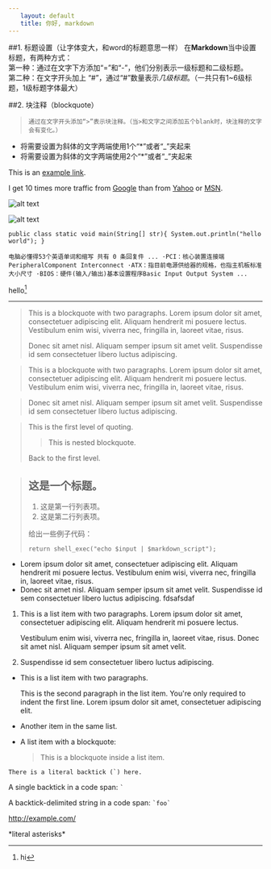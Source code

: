 ```yaml
---
　　layout: default
　　title: 你好, markdown
---
```

##1. 标题设置（让字体变大，和word的标题意思一样）
在**Markdown**当中设置标题，有两种方式：<br/>
第一种：通过在文字下方添加“=”和“-”，他们分别表示一级标题和二级标题。<br/>
第二种：在文字开头加上 “#”，通过“#”数量表示*几级标题*。（一共只有1~6级标题，1级标题字体最大）

##2. 块注释（blockquote）
>     通过在文字开头添加“>”表示块注释。（当>和文字之间添加五个blank时，块注释的文字会有变化。）

* 将需要设置为斜体的文字两端使用1个“*”或者“_”夹起来
* 将需要设置为斜体的文字两端使用2个“*”或者“_”夹起来


This is an [example link](http://example.com/).

I get 10 times more traffic from [Google][1] than from [Yahoo][2] or [MSN][3].

[1]: http://google.com/        "Google" 
[2]: http://search.yahoo.com/  "Yahoo Search" 
[3]: http://search.msn.com/    "MSN Search"

![alt text](/path/to/img.jpg "Title")

![alt text][id]

[id]: /path/to/img.jpg "Title"

`public class static void main(String[] str){
System.out.println("hello world");
}`

	电脑必懂得53个英语单词和缩写 共有 0 条回复件 ... ·PCI：核心装置连接端PeripheralComponent Interconnect ·ATX：指目前电源供给器的规格，也指主机板标准大小尺寸 ·BIOS：硬件(输入/输出)基本设置程序Basic Input Output System ...

hello[^hello]

[^hello]: hi

------------

> This is a blockquote with two paragraphs. Lorem ipsum dolor sit amet,
> consectetuer adipiscing elit. Aliquam hendrerit mi posuere lectus.
> Vestibulum enim wisi, viverra nec, fringilla in, laoreet vitae, risus.
> 
> Donec sit amet nisl. Aliquam semper ipsum sit amet velit. Suspendisse
> id sem consectetuer libero luctus adipiscing.


> This is a blockquote with two paragraphs. Lorem ipsum dolor sit amet,
consectetuer adipiscing elit. Aliquam hendrerit mi posuere lectus.
Vestibulum enim wisi, viverra nec, fringilla in, laoreet vitae, risus.

> Donec sit amet nisl. Aliquam semper ipsum sit amet velit. Suspendisse
id sem consectetuer libero luctus adipiscing.

> This is the first level of quoting.
>
> > This is nested blockquote.
>
> Back to the first level.


> ## 这是一个标题。
> 
> 1. 这是第一行列表项。
> 2. 这是第二行列表项。
> 
> 给出一些例子代码：
> 
>     return shell_exec("echo $input | $markdown_script");

*   Lorem ipsum dolor sit amet, consectetuer adipiscing elit.
    Aliquam hendrerit mi posuere lectus. Vestibulum enim wisi,
    viverra nec, fringilla in, laoreet vitae, risus.
*   Donec sit amet nisl. Aliquam semper ipsum sit amet velit.
    Suspendisse id sem consectetuer libero luctus adipiscing.
	fdsafsdaf

1.  This is a list item with two paragraphs. Lorem ipsum dolor
    sit amet, consectetuer adipiscing elit. Aliquam hendrerit
    mi posuere lectus.

    Vestibulum enim wisi, viverra nec, fringilla in, laoreet
    vitae, risus. Donec sit amet nisl. Aliquam semper ipsum
    sit amet velit.

2.  Suspendisse id sem consectetuer libero luctus adipiscing.

*   This is a list item with two paragraphs.

    This is the second paragraph in the list item. You're
only required to indent the first line. Lorem ipsum dolor
sit amet, consectetuer adipiscing elit.

*   Another item in the same list.

*   A list item with a blockquote:

    > This is a blockquote
    > inside a list item.

``There is a literal backtick (`) here.``

A single backtick in a code span: `` ` ``

A backtick-delimited string in a code span: `` `foo` ``

<http://example.com/>

\*literal asterisks\*
